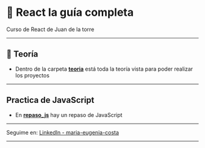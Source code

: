 # :star2: React la guía completa

Curso de React de  Juan de la torre

---

## :book: Teoría

- Dentro de la carpeta [**teoria**](https://github.com/eugenia1984/React-la-guia-completa/tree/main/teoria) está toda la teoría vista para poder realizar los proyectos

---

##  Practica de JavaScript

- En [**repaso_js**](https://github.com/eugenia1984/React-la-guia-completa/blob/main/repaso_js) hay un repaso de JavaScript

---

Seguime en:  [LinkedIn - maria-eugenia-costa](https://www.linkedin.com/in/maria-eugenia-costa/)

---
